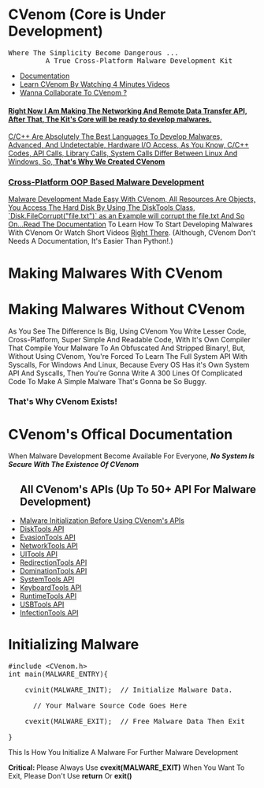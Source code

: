 # CVenom      (Core is Under Development)
<pre>
Where The Simplicity Become Dangerous ...
         A True Cross-Platform Malware Development Kit
</pre>
<ul>
         <li><a href="#documentation">Documentation</a></li>
         <li><a href="https://www.youtube.com/c/TheDoctorMLT">Learn CVenom By Watching 4 Minutes Videos</a></li>
         <li><a href="https://t.me/MahmoudOsman0">Wanna Collaborate To CVenom ?</li>
</ul>
<h4>Right Now I Am Making The Networking And Remote Data Transfer API, After That, The Kit's Core will be ready to develop malwares.</h4>
<p>C/C++ Are Absolutely The Best Languages To Develop Malwares, Advanced, And Undetectable, Hardware I/O Access, As You Know, C/C++ Codes, API Calls, Library Calls, System Calls Differ Between Linux And Windows, So, <strong>That's Why We Created CVenom</strong></p>

<h3>Cross-Platform OOP Based Malware Development</h3>
Malware Development Made Easy With CVenom, All Resources Are Objects, You Access The Hard Disk By Using The DiskTools Class, `Disk.FileCorrupt("file.txt")` as an Example will corrupt the file.txt And So On...Read The <a href="#documentation">Documentation</a> To Learn How To Start Developing Malwares With CVenom Or Watch Short Videos <a href="https://www.youtube.com/c/TheDoctorMLT">Right There</a>. (Although, CVenom Don't Needs A Documentation, It's Easier Than Python!.)
<h1>Making Malwares With CVenom</h1>

<h1>Making Malwares Without CVenom</h1>

<p>As You See The Difference Is Big, Using CVenom You Write Lesser Code, Cross-Platform, Super Simple And Readable Code, With It's Own Compiler That Compile Your Malware To An Obfuscated And Stripped Binary!, But, Without Using CVenom, You're Forced To Learn The Full System API With Syscalls, For Windows And Linux, Because Every OS Has it's Own System API And Syscalls, Then You're Gonna Write A 300 Lines Of Complicated Code To Make A Simple Malware That's Gonna be So Buggy.</p>
<h3>That's Why CVenom Exists!</h3>
<h1 id="documentation">CVenom's Offical Documentation</h1>
<p>When Malware Development Become Available For Everyone, <em><b>No System Is Secure With The Existence Of CVenom</b></em></p>
<ul>
         <h2>All CVenom's APIs (Up To 50+ API For Malware Development)</h2>
         <li><a href="#smip">Malware Initialization Before Using CVenom's APIs</a></li>
         <li><a href="#disktoolsapi">DiskTools API</a></li>
         <li><a href="#evasiontoolsapi">EvasionTools API</a></li>
         <li><a href="#networktoolsapi">NetworkTools API</a></li>
         <li><a href="#uitoolsapi">UITools API</a></li>
         <li><a href="#redirectiontoolsapi">RedirectionTools API</a></li>
         <li><a href="#dominationtoolsapi">DominationTools API</a></li>
         <li><a href="#systemtoolsapi">SystemTools API</a></li>
         <li><a href="#keyboardtoolsapi">KeyboardTools API</a></li>
         <li><a href="#runtimetoolsapi">RuntimeTools API</a></li>
         <li><a href="#usbtoolsapi">USBTools API</a></li>
         <li><a href="#infectiontoolsapi">InfectionTools API</a></li>
</ul>
<h1 id="smip">Initializing Malware</h1>

<pre>#include &ltCVenom.h&gt
int main(MALWARE_ENTRY){

    cvinit(MALWARE_INIT);  // Initialize Malware Data.
         
      // Your Malware Source Code Goes Here
         
    cvexit(MALWARE_EXIT);  // Free Malware Data Then Exit

}</pre>
<p>This Is How You Initialize A Malware For Further Malware Development</p>
<p><strong>Critical: </strong>Please Always Use <strong>cvexit(MALWARE_EXIT)</strong> When You Want To Exit, Please Don't Use <strong>return</strong> Or <strong>exit()</strong></p>

